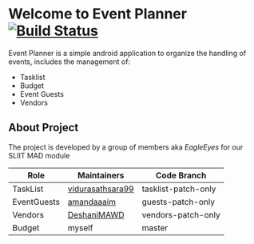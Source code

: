 # Welcome to Event Planner [![Build Status](https://travis-ci.com/matthew-sliit/event-planner.svg?branch=master)](https://travis-ci.com/github/matthew-sliit/event-planner)
Event Planner is a simple android application to organize the handling of events,
includes the management of:
+ Tasklist
+ Budget
+ Event Guests
+ Vendors


## About Project
The project is developed by a group of members aka *EagleEyes* for our SLIIT MAD module

| Role | Maintainers | Code Branch |
| --- | --- | --- |
| TaskList | [vidurasathsara99](https://github.com/vidurasathsara99) | tasklist-patch-only |
| EventGuests | [amandaaaim](https://github.com/amandaaaim) | guests-patch-only |
| Vendors | [DeshaniMAWD](https://github.com/DeshaniMAWD) | vendors-patch-only |
| Budget | myself | master |
